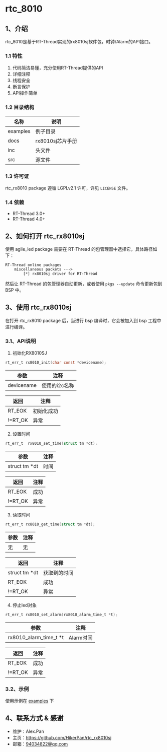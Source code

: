 # rtc_8010

## 1、介绍

rtc_8010是基于RT-Thread实现的rx8010sj软件包，时钟/Alarm的API接口。

### 1.1 特性

1. 代码简洁易懂，充分使用RT-Thread提供的API
2. 详细注释
3. 线程安全
4. 断言保护
5. API操作简单

### 1.2 目录结构

| 名称     | 说明             |
| -------- | ---------------- |
| examples | 例子目录         |
| docs     | rx8010sj芯片手册 |
| inc      | 头文件           |
| src      | 源文件           |

### 1.3 许可证

rtc_rx8010 package 遵循 LGPLv2.1 许可，详见 `LICENSE` 文件。

### 1.4 依赖

- RT-Thread 3.0+
- RT-Thread 4.0+

## 2、如何打开 rtc_rx8010sj

使用 agile_led package 需要在 RT-Thread 的包管理器中选择它，具体路径如下：

```
RT-Thread online packages
    miscellaneous packets --->
        [*] rx8010sj driver for RT-Thread
```

然后让 RT-Thread 的包管理器自动更新，或者使用 `pkgs --update` 命令更新包到 BSP 中。

## 3、使用 rtc_rx8010sj

在打开 rtc_rx8010 package 后，当进行 bsp 编译时，它会被加入到 bsp 工程中进行编译。

### 3.1、API说明

1. 初始化RX8010SJ

```C
rt_err_t rx8010_init(char const *devicename);
```

| 参数         | 注释                          |
| ------------ | ----------------------------- |
| devicename   | 使用的i2c名称                 |


| 返回      | 注释              |
| --------- | ----------------- |
| RT_EOK    | 初始化成功 		|
| !=RT_OK | 异常 |


2. 设置时间

```C
rt_err_t  rx8010_set_time(struct tm *dt);
```

| 参数 | 注释 |
| ---- | ---- |
|struct tm *dt   | 时间|

|  返回  |   注释   |
| ------ |   ----   |
| RT_EOK |   成功   |
| !=RT_OK | 异常 |

3. 读取时间

```C
rt_err_t rx8010_get_time(struct tm *dt);
```

| 参数 | 注释 |
| ---- | ---- |
| 无  | 无 |

| 返回    | 注释 |
| ------- | ---- |
|struct tm *dt   | 获取到的时间 |
| RT_EOK  | 成功 |
| !=RT_OK | 异常 |

4. 停止led对象

```C
rt_err_t rx8010_set_alarm(rx8010_alarm_time_t *t);
```

| 参数 | 注释 |
| ---- | ---- |
|rx8010_alarm_time_t *t | Alarm时间|

|  返回      |  注释  |
| ------|  ----  |
| RT_EOK  | 成功 |
| !=RT_OK | 异常 |



### 3.2、示例

使用示例在 [examples](./examples) 下


## 4、联系方式 & 感谢

* 维护：Alex.Pan
* 主页：<https://github.com/HikerPan/rtc_rx8010sj>
* 邮箱：<94034822@qq.com>